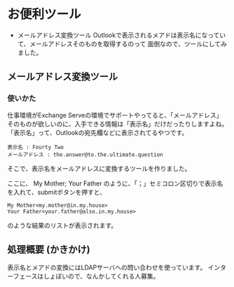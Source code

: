 # お便利ツール

- メールアドレス変換ツール
  Outlookで表示されるメアドは表示名になっていて、メールアドレスそのものを取得するのって
  面倒なので、ツールにしてみました。

## メールアドレス変換ツール

### 使いかた
仕事環境がExchange Serveの環境でサポートやってると、「メールアドレス」そのものが欲しいのに、入手できる情報は「表示名」だけだったりしますよね。 「表示名」って、Outlookの宛先欄などに表示されてるやつです。

    表示名 : Fourty Two
    メールアドレス : the.answer@to.the.ultimate.question

そこで、表示名をメールアドレスに変換するツールを作りました。

ここに、
    My Mother; Your Father
のように、「；」セミコロン区切りで表示名を入れて、submitボタンを押すと、

	My Mother<my.mother@in.my.house>
	Your Father<your.father@also.in.my.house>

のような結果のリストが表示されます。


## 処理概要 (かきかけ)
表示名とメアドの変換にはLDAPサーバへの問い合わせを使っています。
インターフェースはしょぼいので、なんかしてくれる人募集。




